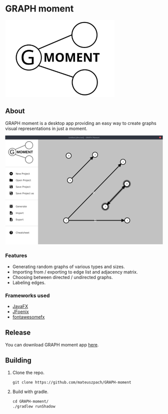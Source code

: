 # GRAPH moment
<img src="src/main/resources/img/logo.svg" width="350">


## About
GRAPH moment is a desktop app providing an easy way to create graphs visual representations in just a moment. 


<kbd>
    <img src="img/main.png">
</kbd>

### Features
- Generating random graphs of various types and sizes.
- Importing from / exporting to edge list and adjacency matrix.
- Choosing between directed / undirected graphs.
- Labeling edges.
### Frameworks used
- [JavaFX](https://openjfx.io/)
- [JFoenix](http://www.jfoenix.com/)
- [fontawesomefx](https://bitbucket.org/Jerady/fontawesomefx/src/master/)


## Release
   You can download GRAPH moment app [here](https://github.com/mateuszpach/GRAPH-moment/releases/tag/v1.0).

## Building
1. Clone the repo.
    ```
    git clone https://github.com/mateuszpach/GRAPH-moment
    ```
2. Build with gradle.
    ```
    cd GRAPH-moment/
    ./gradlew runShadow
    ```
